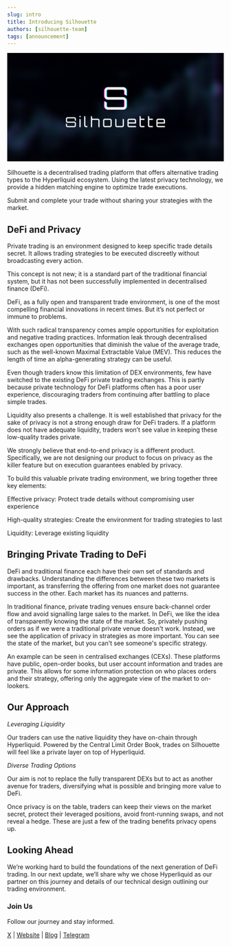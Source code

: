 ```yaml
---
slug: intro
title: Introducing Silhouette
authors: [silhouette-team]
tags: [announcement]
---
```


![Test image](./images/intro.png)

Silhouette is a decentralised trading platform that offers alternative trading types to the Hyperliquid ecosystem. Using the latest privacy technology, we provide a hidden matching engine to optimize trade executions.

Submit and complete your trade without sharing your strategies with the market.
<!-- truncate -->

## DeFi and Privacy
Private trading is an environment designed to keep specific trade details secret. It allows trading strategies to be executed discreetly without broadcasting every action.

This concept is not new; it is a standard part of the traditional financial system, but it has not been successfully implemented in decentralised finance (DeFi).

DeFi, as a fully open and transparent trade environment, is one of the most compelling financial innovations in recent times. But it’s not perfect or immune to problems.

With such radical transparency comes ample opportunities for exploitation and negative trading practices. Information leak through decentralised exchanges open opportunities that diminish the value of the average trade, such as the well-known Maximal Extractable Value (MEV). This reduces the length of time an alpha-generating strategy can be useful.

Even though traders know this limitation of DEX environments, few have switched to the existing DeFi private trading exchanges. This is partly because private technology for DeFi platforms often has a poor user experience, discouraging traders from continuing after battling to place simple trades.

Liquidity also presents a challenge. It is well established that privacy for the sake of privacy is not a strong enough draw for DeFi traders. If a platform does not have adequate liquidity, traders won’t see value in keeping these low-quality trades private.

We strongly believe that end-to-end privacy is a different product. Specifically, we are not designing our product to focus on privacy as the killer feature but on execution guarantees enabled by privacy.

To build this valuable private trading environment, we bring together three key elements:

Effective privacy: Protect trade details without compromising user experience

High-quality strategies: Create the environment for trading strategies to last

Liquidity: Leverage existing liquidity

## Bringing Private Trading to DeFi
DeFi and traditional finance each have their own set of standards and drawbacks. Understanding the differences between these two markets is important, as transferring the offering from one market does not guarantee success in the other. Each market has its nuances and patterns.

In traditional finance, private trading venues ensure back-channel order flow and avoid signalling large sales to the market. In DeFi, we like the idea of transparently knowing the state of the market. So, privately pushing orders as if we were a traditional private venue doesn't work. Instead, we see the application of privacy in strategies as more important. You can see the state of the market, but you can't see someone's specific strategy.

An example can be seen in centralised exchanges (CEXs). These platforms have public, open-order books, but user account information and trades are private. This allows for some information protection on who places orders and their strategy, offering only the aggregate view of the market to on-lookers.

## Our Approach
*Leveraging Liquidity*

Our traders can use the native liquidity they have on-chain through Hyperliquid. Powered by the Central Limit Order Book, trades on Silhouette will feel like a private layer on top of Hyperliquid.

*Diverse Trading Options*

Our aim is not to replace the fully transparent DEXs but to act as another avenue for traders, diversifying what is possible and bringing more value to DeFi.

Once privacy is on the table, traders can keep their views on the market secret, protect their leveraged positions, avoid front-running swaps, and not reveal a hedge. These are just a few of the trading benefits privacy opens up.

## Looking Ahead
We’re working hard to build the foundations of the next generation of DeFi trading. In our next update, we’ll share why we chose Hyperliquid as our partner on this journey and details of our technical design outlining our trading environment.

### Join Us
Follow our journey and stay informed.

[X](https://x.com/silhouette_ex) | [Website](https://silhouette.exchange/)  | [Blog](https://docs.silhouette.exchange/blog) | [Telegram](https://t.me/silhouette_exchange)